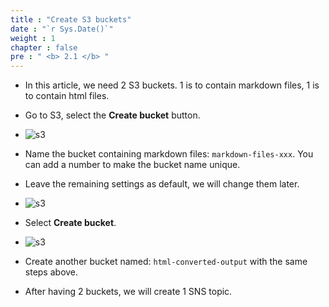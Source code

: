 ```yaml
---
title : "Create S3 buckets"
date : "`r Sys.Date()`"
weight : 1
chapter : false
pre : " <b> 2.1 </b> "
---
```


* In this article, we need 2 S3 buckets. 1 is to contain markdown files, 1 is to contain html files.
* Go to S3, select the **Create bucket** button.
* ![s3](/workshop-aws-card-clash-5/images/2.prerequisite/2.1.png)
* Name the bucket containing markdown files: ```markdown-files-xxx```. You can add a number to make the bucket name unique.
* Leave the remaining settings as default, we will change them later.
* ![s3](/workshop-aws-card-clash-5/images/2.prerequisite/2.2.png)
* Select **Create bucket**.
* ![s3](/workshop-aws-card-clash-5/images/2.prerequisite/2.3.png)

* Create another bucket named: ```html-converted-output``` with the same steps above.

* After having 2 buckets, we will create 1 SNS topic.